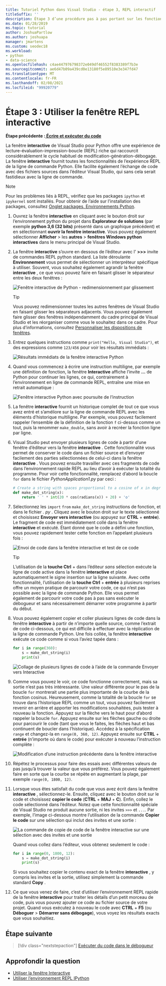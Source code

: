 ```yaml
---
title: Tutoriel Python dans Visual Studio - étape 3, REPL interactif
titleSuffix: ''
description: Étape 3 d’une procédure pas à pas portant sur les fonctionnalités de Python dans Visual Studio qui présente la fenêtre REPL interactive de Python.
ms.date: 01/28/2019
ms.topic: tutorial
author: JoshuaPartlow
ms.author: joshuapa
manager: jmartens
ms.custom: seodec18
ms.workload:
- python
- data-science
ms.openlocfilehash: c4ae447976798372e049df46552f8383389f7b3e
ms.sourcegitcommit: ae6d47b09a439cd0e13180f5e89510e3e347fd47
ms.translationtype: MT
ms.contentlocale: fr-FR
ms.lasthandoff: 02/08/2021
ms.locfileid: "99920779"
---
```

# <a name="step-3-use-the-interactive-repl-window"></a>Étape 3 : Utiliser la fenêtre REPL interactive

**Étape précédente :[ Écrire et exécuter du code](tutorial-working-with-python-in-visual-studio-step-02-writing-code.md)**

La fenêtre **interactive** de Visual Studio pour Python offre une expérience de lecture-évaluation-impression-boucle (REPL) riche qui raccourcit considérablement le cycle habituel de modification-génération-débogage. La fenêtre **interactive** fournit toutes les fonctionnalités de l’expérience REPL de la ligne de commande Python. Elle facilite également l’échange de code avec des fichiers sources dans l’éditeur Visual Studio, qui sans cela serait fastidieux avec la ligne de commande.

> [!NOTE]
> Pour les problèmes liés à REPL, vérifiez que les packages `ipython` et `ipykernel` sont installés. Pour obtenir de l’aide sur l’installation des packages, consultez [Onglet packages, Environnements Python](./python-environments-window-tab-reference.md#packages-tab).

1. Ouvrez la fenêtre **interactive** en cliquant avec le bouton droit sur l’environnement python du projet dans **Explorateur de solutions** (par exemple **python 3,6 (32 bits)** présenté dans un graphique précédent) et en sélectionnant **ouvrir la fenêtre interactive**. Vous pouvez également sélectionner **Afficher**  >  les **autres**  >  **fenêtres Windows python interactives** dans le menu principal de Visual Studio.

1. La fenêtre **interactive** s’ouvre en dessous de l’éditeur avec l' **>>>** invite de commandes REPL python standard. La liste déroulante **Environnement** vous permet de sélectionner un interpréteur spécifique à utiliser. Souvent, vous souhaitez également agrandir la fenêtre **interactive** , ce que vous pouvez faire en faisant glisser le séparateur entre les deux fenêtres :

    ![Fenêtre interactive de Python - redimensionnement par glissement](media/vs-getting-started-python-11-interactive1b.png)

    > [!Tip]
    > Vous pouvez redimensionner toutes les autres fenêtres de Visual Studio en faisant glisser les séparateurs adjacents. Vous pouvez également faire glisser des fenêtres indépendamment du cadre principal de Visual Studio et les réorganiser comme vous le souhaitez dans ce cadre. Pour plus d’informations, consultez [Personnaliser les dispositions de fenêtres](../ide/customizing-window-layouts-in-visual-studio.md).

1. Entrez quelques instructions comme `print("Hello, Visual Studio")`, et des expressions comme `123/456` pour voir les résultats immédiats :

    ![Résultats immédiats de la fenêtre interactive Python](media/vs-getting-started-python-12-interactive2.png)

1. Quand vous commencez à écrire une instruction multiligne, par exemple une définition de fonction, la fenêtre **Interactive** affiche l’invite **...** de Python pour continuer les lignes, ce qui, contrairement à l’environnement en ligne de commande REPL, entraîne une mise en retrait automatique :

    ![Fenêtre interactive Python avec poursuite de l’instruction](media/vs-getting-started-python-13-interactive3.png)

1. La fenêtre **interactive** fournit un historique complet de tout ce que vous avez entré et s’améliore sur la ligne de commande REPL avec les éléments d’historique multiligne. Par exemple, vous pouvez facilement rappeler l’ensemble de la définition de la fonction `f` ci-dessus comme un tout, puis la renommer `make_double`, sans avoir à recréer la fonction ligne par ligne.

1. Visual Studio peut envoyer plusieurs lignes de code à partir d’une fenêtre d’éditeur vers la fenêtre **interactive** . Cette fonctionnalité vous permet de conserver le code dans un fichier source et d’envoyer facilement des parties sélectionnées de celui-ci dans la fenêtre **interactive** . Vous pouvez ensuite travailler avec ces fragments de code dans l’environnement rapide REPL au lieu d’avoir à exécuter la totalité du programme. Pour voir cette fonctionnalité, remplacez d’abord la boucle `for` dans le fichier *PythonApplication1.py* par ceci :

    ```python
    # Create a string with spaces proportional to a cosine of x in degrees
    def make_dot_string(x):
        return ' ' * int(20 * cos(radians(x)) + 20) + 'o'
    ```

1. Sélectionnez les `import` `from` `make_dot_string` instructions de fonction, et dans le fichier *. py* . Cliquez avec le bouton droit sur le texte sélectionné et choisissez **Envoyer vers interactive** (ou appuyez sur **CTRL** + **entrée**). Le fragment de code est immédiatement collé dans la fenêtre **interactive** et exécuté. Étant donné que le code a défini une fonction, vous pouvez rapidement tester cette fonction en l’appelant plusieurs fois :

    ![Envoi de code dans la fenêtre interactive et test de ce code](media/vs-getting-started-python-14-interactive4.png)

    > [!Tip]
    > L’utilisation de la **touche Ctrl** +  dans l’éditeur *sans* sélection exécute la ligne de code active dans la fenêtre **interactive** et place automatiquement le signe insertion sur la ligne suivante. Avec cette fonctionnalité, l’utilisation de la **touche Ctrl** + **entrée** à plusieurs reprises offre un moyen pratique de parcourir votre code, ce qui n’est pas possible avec la ligne de commande Python. Elle vous permet également de parcourir votre code pas à pas sans exécuter le débogueur et sans nécessairement démarrer votre programme à partir du début.

1. Vous pouvez également copier et coller plusieurs lignes de code dans la fenêtre **interactive** à partir de n’importe quelle source, comme l’extrait de code ci-dessous, ce qui est difficile à effectuer avec la réplication de la ligne de commande Python. Une fois collée, la fenêtre **interactive** exécute ce code comme si vous l’aviez tapée dans :

    ```python
    for i in range(360):
        s = make_dot_string(i)
        print(s)
    ```

    ![Collage de plusieurs lignes de code à l’aide de la commande Envoyer vers Interactive](media/vs-getting-started-python-15-interactive5.png)

1. Comme vous pouvez le voir, ce code fonctionne correctement, mais sa sortie n’est pas très intéressante. Une valeur différente pour le pas de la boucle `for` montrerait une partie plus importante de la courbe de la fonction cosinus. Heureusement, comme la totalité de la boucle `for` se trouve dans l’historique REPL comme un tout, vous pouvez facilement revenir en arrière et apporter les modifications souhaitées, puis tester à nouveau la fonction. Appuyez sur la flèche vers le haut pour d’abord rappeler la boucle `for`. Appuyez ensuite sur les flèches gauche ou droite pour parcourir le code (tant que vous le faites, les flèches haut et bas continuent de boucler dans l’historique). Accédez à la spécification `range` et changez-la en `range(0, 360, 12)`. Appuyez ensuite sur **CTRL** + **entrée** (n’importe où dans le code) pour exécuter à nouveau l’instruction complète :

    ![Modification d’une instruction précédente dans la fenêtre interactive](media/vs-getting-started-python-16-interactive6.png)

1. Répétez le processus pour faire des essais avec différentes valeurs de pas jusqu’à trouver la valeur que vous préférez. Vous pouvez également faire en sorte que la courbe se répète en augmentant la plage, par exemple `range(0, 1800, 12)`.

1. Lorsque vous êtes satisfait du code que vous avez écrit dans la fenêtre **interactive** , sélectionnez-le. Ensuite, cliquez avec le bouton droit sur le code et choisissez **copier le code** (**CTRL** + **MAJ** + **C**). Enfin, collez le code sélectionné dans l’éditeur. Notez que cette fonctionnalité spéciale de Visual Studio ne produit aucune sortie, ni les invites `>>>` et `...`. Par exemple, l’image ci-dessous montre l’utilisation de la commande **Copier le code** sur une sélection qui inclut des invites et une sortie :

    ![La commande de copie de code de la fenêtre interactive sur une sélection avec des invites et une sortie](media/vs-getting-started-python-17-interactive7.png)

    Quand vous collez dans l’éditeur, vous obtenez seulement le code :

    ```python
    for i in range(0, 1800, 12):
        s = make_dot_string(i)
        print(s)
    ```

    Si vous souhaitez copier le contenu exact de la fenêtre **interactive** , y compris les invites et la sortie, utilisez simplement la commande standard **Copy** .

1. Ce que vous venez de faire, c’est d’utiliser l’environnement REPL rapide de la fenêtre **interactive** pour traiter les détails d’un petit morceau de code, puis vous pouvez ajouter ce code au fichier source de votre projet. Quand vous exécutez à nouveau le code avec **CTRL** + **F5** (ou **Déboguer**  >  **Démarrer sans débogage**), vous voyez les résultats exacts que vous souhaitiez.

## <a name="next-step"></a>Étape suivante

> [!div class="nextstepaction"]
> [Exécuter du code dans le débogueur](tutorial-working-with-python-in-visual-studio-step-04-debugging.md)

## <a name="go-deeper"></a>Approfondir la question

- [Utiliser la fenêtre Interactive](python-interactive-repl-in-visual-studio.md)
- [Utiliser l’environnement REPL IPython](interactive-repl-ipython.md)